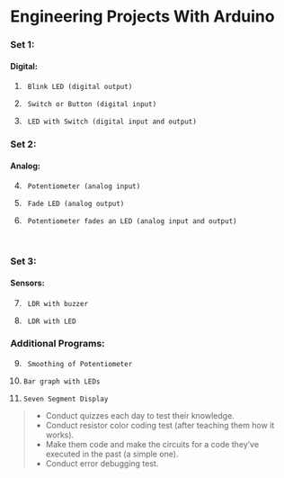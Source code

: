 # Engineering Projects With Arduino

### Set 1:
#### Digital:

1)      Blink LED (digital output)
2)      Switch or Button (digital input)
3)      LED with Switch (digital input and output)  

### Set 2:  
#### Analog:
4)      Potentiometer (analog input)
5)      Fade LED (analog output)
6)      Potentiometer fades an LED (analog input and output)    
    
### Set 3:  
#### Sensors:
7)      LDR with buzzer 
8)      LDR with LED

### Additional Programs:  
9)      Smoothing of Potentiometer 
10)     Bar graph with LEDs 
11)     Seven Segment Display

> * Conduct quizzes each day to test their knowledge.
> * Conduct resistor color coding test (after teaching them how it works).
> * Make them code and make the circuits for a code they’ve executed in the past (a simple one).
> * Conduct error debugging test.
